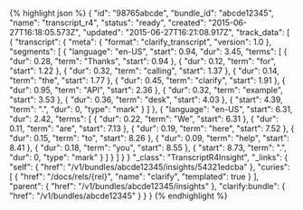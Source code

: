 {% highlight json %}
{
    "id": "98765abcde",
    "bundle_id": "abcde12345",
    "name": "transcript_r4",
    "status": "ready",
    "created": "2015-06-27T16:18:05.573Z",
    "updated": "2015-06-27T16:21:08.917Z",
    "track_data": [
    {
        "transcript":
        {
            "meta": {
                "format": "clarify_transcript",
                "version": 1.0
            },
            "segments": [
                {
                    "language": "en-US",
                    "start": 0.94,
                    "dur": 3.45,
                    "terms": [
                        {
                            "dur": 0.28,
                            "term": "Thanks",
                            "start": 0.94
                        }, {
                            "dur": 0.12,
                            "term": "for",
                            "start": 1.22
                        }, {
                            "dur": 0.32,
                            "term": "calling",
                            "start": 1.37
                        }, {
                            "dur": 0.14,
                            "term": "the",
                            "start": 1.77
                        }, {
                            "dur": 0.45,
                            "term": "clarify",
                            "start": 1.91
                        }, {
                            "dur": 0.95,
                            "term": "API",
                            "start": 2.36
                        }, {
                            "dur": 0.32,
                            "term": "example",
                            "start": 3.53
                        }, {
                            "dur": 0.36,
                            "term": "desk",
                            "start": 4.03
                        }, {
                            "start": 4.39,
                            "term": ".",
                            "dur": 0,
                            "type": "mark"
                        }
                    ]
                }, {
                    "language": "en-US",
                    "start": 6.31,
                    "dur": 2.42,
                    "terms": [
                        {
                            "dur": 0.22,
                            "term": "We",
                            "start": 6.31
                        }, {
                            "dur": 0.11,
                            "term": "are",
                            "start": 7.13
                        }, {
                            "dur": 0.19,
                            "term": "here",
                            "start": 7.52
                        }, {
                            "dur": 0.15,
                            "term": "to",
                            "start": 8.26
                        }, {
                            "dur": 0.09,
                            "term": "help",
                            "start": 8.41
                        }, {
                            "dur": 0.18,
                            "term": "you",
                            "start": 8.55
                        }, {
                            "start": 8.73,
                            "term": ".",
                            "dur": 0,
                            "type": "mark"
                        }
                    ]
                }
            ]
        }
    }
    "_class": "TranscriptR4Insight",
    "_links": {
        "self": {
            "href": "/v1/bundles/abcde12345/insights/54321edcba"
        },
        "curies": [
            {
                "href": "/docs/rels/{rel}",
                "name": "clarify",
                "templated": true
            }
        ],
        "parent": {
            "href": "/v1/bundles/abcde12345/insights"
        },
        "clarify:bundle": {
            "href": "/v1/bundles/abcde12345"
        }
    }
}
{% endhighlight %}